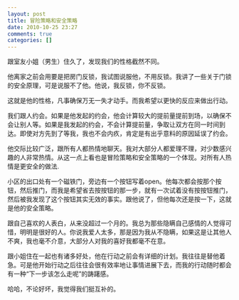 ```yaml
---
layout: post
title: 冒险策略和安全策略
date: 2010-10-25 23:27
comments: true
categories: []
---
```

跟室友小姐（男生）住久了，发现我们的性格截然不同。

他离家之前会用要是把房门反锁，我试图说服他，不用反锁。我讲了一些关于门锁的安全原理，可是说服不了他。他说，我反锁，你不反锁。

这就是他的性格，凡事确保万无一失才动手。而我希望以更快的反应来做出行动。



我们跟人约会。如果是他发起的约会，他会计算较大的提前量提前到场，以确保不会让别人等。如果是我发起的约会，不会计算提前量，争取让双方在同一时间到达。即使对方先到了等我，我也不会内疚，肯定是有出乎意料的原因延误了约会。

他交际比较广泛，跟所有人都热情地聊天。我对大部分人都爱理不理，对少数感兴趣的人非常热情。从这一点上看也是冒险策略和安全策略的一个体现。对所有人热情是更安全的做法.

小区的出口处有一个磁铁门，旁边有一个按钮写着open。他每次都会按那个按钮，然后推门，而我是希望省去按按钮的那一步，就有一次试着没有按按钮推门，然后被我发现了这个按钮其实无效的事实。跟他说了，但他每次还是按一下，这就是他的安全策略。

跟自己喜欢的人表白，从来没超过一个月的。我总为那些隐瞒自己感情的人觉得可惜，明明是很好的人。你说我爱人太多，那是因为我从不隐瞒，如果这是让其他人不爽，我也毫不介意，大部分人对我的喜好我都毫不在意。

跟小姐住在一起也有诸多好处，他在行动之前会有详细的计划。我往往是替他着急。可是他开始行动之后往往会很有效率地让事情进展下去，而我的行动随时都会有一种“下一步该怎么走呢”的踌躇感。

哈哈，不论好坏，我觉得我们挺互补的。
